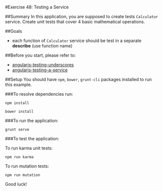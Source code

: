 #Exercise 48: Testing a Service

##Summary
In this application, you are supposed to create tests `Calculator` service. Create unit tests that cover 4 basic mathematical operations.

##Goals
* each function of `Calculator` service should be test in a separate **describe** (use function name)

##Before you start, please refer to:
* [angularjs-testing-underscores](https://egghead.io/lessons/angularjs-testing-underscores)
* [angularjs-testing-a-service](https://egghead.io/lessons/angularjs-testing-a-service)

##Setup
 You should have `npm`, `bower`, `grunt-cli`  packages installed to run this example.
 
###To resolve dependencies run:

```
npm install
```

```
bower install
```

###To run the application:

```
grunt serve
```

###To test the application:


To run karma unit tests:

```
npm run karma
```

To run mutation tests:

```
npm run mutation
```

Good luck!
